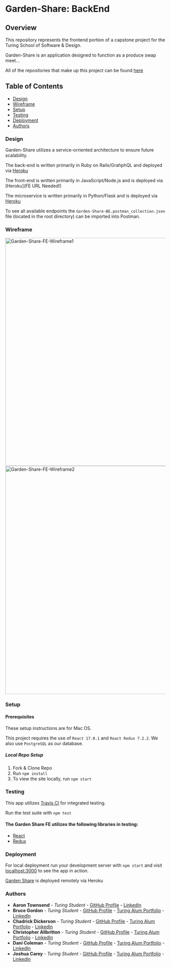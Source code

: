 # Garden-Share: BackEnd

## Overview

This repository represents the frontend portion of a capstone project for the Turing School of Software & Design.

Garden-Share is an application designed to function as a produce swap meet...

All of the repositories that make up this project can be found [here](https://github.com/garden-share-08)

## Table of Contents
  - [Design](#design)
  - [Wireframe](#wireframe)
  - [Setup](#setup)
  - [Testing](#testing)
  - [Deployment](#deployment)
  - [Authors](#authors)

### Design

Garden-Share utilizes a service-orriented architecture to ensure future scalability.

The back-end is written primarily in Ruby on Rails/GrahphQL and deployed via [Heroku](https://garden-share-be.herokuapp.com/)

The front-end is written primarily in JavaScript/Node.js and is deployed via [Heroku](FE URL Needed!)

The microservice is written primarily in Python/Flask and is deployed via [Heroku](https://gardeen-location-microservice.herokuapp.com/)

To see all available endpoints the `Garden-Share-BE.postman_collection.json` file (located in the root directory) can be imported into Postman.

### Wireframe 

<img width="717" alt="Garden-Share-FE-Wireframe1" src="https://user-images.githubusercontent.com/68203435/110031817-fe00cc00-7cfc-11eb-8e3d-43f82d0ad605.png">
<img width="717" alt="Garden-Share-FE-Wireframe2" src="https://user-images.githubusercontent.com/68203435/110030882-d9582480-7cfb-11eb-856c-6f1dc6e830a3.png">

### Setup
#### Prerequisites
These setup instructions are for Mac OS.

This project requires the use of `React 17.0.1` and `React Redux 7.2.2`.
We also use `PostgreSQL` as our database.

##### Local Repo Setup
1. Fork & Clone Repo
2. Run `npm install`
3. To view the site locally, run `npm start`

### Testing 

This app utilizes [Travis CI](travis-ci.com) for integrated testing.

Run the test suite with `npm test`

#### The Garden Share FE utilizes the following libraries in testing:
 
- [React](https://github.com/testing-library/react-testing-library)
- [Redux](https://testing-library.com/docs/example-react-redux/)

### Deployment

For local deployment run your development server with `npm start` and visit [localhost:3000](http://localhost:3000) to see the app in action.

[Garden Share](https://garden-share-be.herokuapp.com/) is deployed remotely via Heroku

### Authors
  - **Aaron Townsend** - *Turing Student* - [GitHub Profile](https://github.com/atownse) - [LinkedIn](https://www.linkedin.com/in/aaron-townsend-667604176/)
  - **Bruce Gordon** - *Turing Student* - [GitHub Profile](https://github.com/bruce-gordon) - [Turing Alum Portfolio](https://alumni.turing.io/alumni/bruce-gordon) - [LinkedIn](https://www.linkedin.com/in/brucemgordon/)
  - **Chadrick Dickerson** - *Turing Student* - [GitHub Profile](https://github.com/chadrick-d-dev) - [Turing Alum Portfolio](https://alumni.turing.io/alumni/chadrick-dickerson) - [LinkedIn](https://www.linkedin.com/in/chadrick-dickerson/)
  - **Christopher Allbritton** - *Turing Student* - [GitHub Profile](https://github.com/Callbritton) - [Turing Alum Portfolio](https://alumni.turing.io/alumni/christopher-allbritton) - [LinkedIn](https://www.linkedin.com/in/christopher-allbritton)
  - **Dani Coleman** - *Turing Student* - [GitHub Profile](https://github.com/dcoleman21) - [Turing Alum Portfolio](https://alumni.turing.io/alumni/dani-coleman) - [LinkedIn](https://www.linkedin.com/in/dcoleman-21/)
  - **Joshua Carey** - *Turing Student* - [GitHub Profile](https://github.com/jdcarey128) - [Turing Alum Portfolio](https://alumni.turing.io/alumni/joshua-carey) - [LinkedIn](https://www.linkedin.com/in/carey-joshua/)
